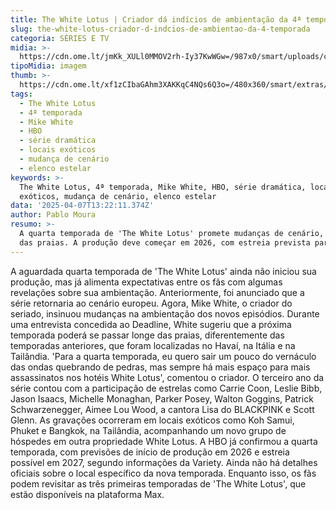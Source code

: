 ```yaml
---
title: The White Lotus | Criador dá indícios de ambientação da 4ª temporada
slug: the-white-lotus-criador-d-indcios-de-ambientao-da-4-temporada
categoria: SÉRIES E TV
midia: >-
  https://cdn.ome.lt/jmKk_XULl0MMOV2rh-Iy37KwWGw=/987x0/smart/uploads/conteudo/fotos/OMELETE_CAPA_-_2025-04-07T101414.837.png
tipoMidia: imagem
thumb: >-
  https://cdn.ome.lt/xf1zCIbaGAhm3XAKKqC4NQs6Q3o=/480x360/smart/extras/conteudos/omelete_THUMB_-_2025-04-07T101359.642.png
tags:
  - The White Lotus
  - 4ª temporada
  - Mike White
  - HBO
  - série dramática
  - locais exóticos
  - mudança de cenário
  - elenco estelar
keywords: >-
  The White Lotus, 4ª temporada, Mike White, HBO, série dramática, locais
  exóticos, mudança de cenário, elenco estelar
data: '2025-04-07T13:22:11.374Z'
author: Pablo Moura
resumo: >-
  A quarta temporada de 'The White Lotus' promete mudanças de cenário, saindo
  das praias. A produção deve começar em 2026, com estreia prevista para 2027.
---
```


A aguardada quarta temporada de 'The White Lotus' ainda não iniciou sua produção, mas já alimenta expectativas entre os fãs com algumas revelações sobre sua ambientação. Anteriormente, foi anunciado que a série retornaria ao cenário europeu. Agora, Mike White, o criador do seriado, insinuou mudanças na ambientação dos novos episódios. Durante uma entrevista concedida ao Deadline, White sugeriu que a próxima temporada poderá se passar longe das praias, diferentemente das temporadas anteriores, que foram localizadas no Havaí, na Itália e na Tailândia. 'Para a quarta temporada, eu quero sair um pouco do vernáculo das ondas quebrando de pedras, mas sempre há mais espaço para mais assassinatos nos hotéis White Lotus', comentou o criador. O terceiro ano da série contou com a participação de estrelas como Carrie Coon, Leslie Bibb, Jason Isaacs, Michelle Monaghan, Parker Posey, Walton Goggins, Patrick Schwarzenegger, Aimee Lou Wood, a cantora Lisa do BLACKPINK e Scott Glenn. As gravações ocorreram em locais exóticos como Koh Samui, Phuket e Bangkok, na Tailândia, acompanhando um novo grupo de hóspedes em outra propriedade White Lotus. A HBO já confirmou a quarta temporada, com previsões de início de produção em 2026 e estreia possível em 2027, segundo informações da Variety. Ainda não há detalhes oficiais sobre o local específico da nova temporada. Enquanto isso, os fãs podem revisitar as três primeiras temporadas de 'The White Lotus', que estão disponíveis na plataforma Max.
